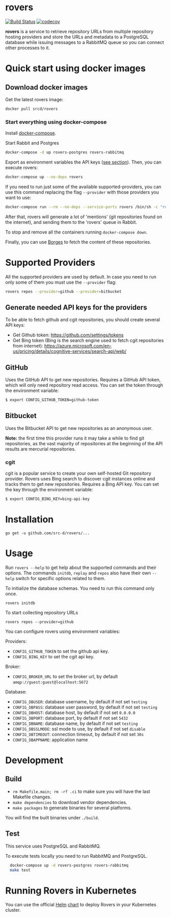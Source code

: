 # rovers
[![Build Status](https://travis-ci.org/src-d/rovers.svg?branch=master)](https://travis-ci.org/src-d/rovers)
[![codecov](https://codecov.io/gh/src-d/rovers/branch/master/graph/badge.svg)](https://codecov.io/gh/src-d/rovers)

**rovers** is a service to retrieve repository URLs from multiple repository
hosting providers and store the URLs and metadata to a PostgreSQL database while
issuing messages to a RabbitMQ queue so you can connect other processes to it.

# Quick start using docker images

## Download docker images

Get the latest rovers image:

```bash
docker pull srcd/rovers
```

### Start everything using docker-compose

Install [docker-compose](https://docs.docker.com/compose/install/).

Start Rabbit and Postgres

```bash
docker-compose -d up rovers-postgres rovers-rabbitmq
```

Export as environment variables the API keys ([see section](#supported-providers)). Then, you can execute rovers:
```bash
docker-compose up --no-deps rovers
```

If you need to run just some of the available supported-providers, you can use this command replacing the flag `--provider` with those providers you want to use:
```bash
docker-compose run --rm --no-deps --service-ports rovers /bin/sh -c "rovers initdb; rovers repos --provider=github --provider=bitbucket"
```

After that, rovers will generate a lot of 'mentions' (git repositories found on the internet), and sending them to the 'rovers' queue in Rabbit.

To stop and remove all the containers running `docker-compose down`.

Finally, you can use [Borges](https://github.com/src-d/borges) to fetch the content of these repositories.

# Supported Providers

All the supported providers are used by default. In case you need to run only some of them you must use the `--provider` flag:
```bash
rovers repos --provider=github --provider=bitbucket
```

## Generate needed API keys for the providers

To be able to fetch github and cgit repositories, you should create several API keys:

- Get Github token: https://github.com/settings/tokens
- Get Bing token (Bing is the search engine used to fetch cgit repositories from internet): https://azure.microsoft.com/en-us/pricing/details/cognitive-services/search-api/web/

## GitHub

Uses the GitHub API to get new repositories. Requires a GitHub API token, which will only need repository read access. You can set the token through the environment variable:

```bash
$ export CONFIG_GITHUB_TOKEN=github-token
```

## Bitbucket

Uses the Bitbucket API to get new repositories as an anonymous user.

**Note:** the first time this provider runs it may take a while to find git repositories, as the vast majority of repositories at the beginning of the API results are mercurial repositories.

### cgit

cgit is a popular service to create your own self-hosted Git repository provider.
Rovers uses Bing search to discover cgit instances online and tracks them to get
new repositories. Requires a Bing API key. You can set the key through the environment variable:

```bash
$ export CONFIG_BING_KEY=bing-api-key
```

# Installation

```
go get -u github.com/src-d/rovers/...
```

# Usage

Run `rovers --help` to get help about the supported commands and their options.
The commands `initdb`, `replay` and `repos` also have their own `--help` switch
for specific options related to them.


To initialize the database schemas. You need to run this command only once.
```
rovers initdb
```
To start collecting repository URLs
```
rovers repos --provider=github
```

You can configure rovers using environment variables:

Providers:
- `CONFIG_GITHUB_TOKEN` to set the github api key.
- `CONFIG_BING_KEY` to set the cgit api key.

Broker:
- `CONFIG_BROKER_URL` to set the broker url, by default `amqp://guest:guest@localhost:5672`

Database:
- `CONFIG_DBUSER`: database username, by default if not set `testing`
- `CONFIG_DBPASS`: database user password, by default if not set `testing`
- `CONFIG_DBHOST`: database host, by default if not set `0.0.0.0`
- `CONFIG_DBPORT`: database port, by default if not set `5432`
- `CONFIG_DBNAME`: database name, by default if not set `testing`
- `CONFIG_DBSSLMODE`: ssl mode to use, by default if not set `disable`
- `CONFIG_DBTIMEOUT`: connection timeout, by default if not set `30s`
- `CONFIG_DBAPPNAME`: application name

# Development

## Build

- `rm Makefile.main; rm -rf .ci` to make sure you will have the last Makefile changes.
- `make dependencies` to download vendor dependencies.
- `make packages` to generate binaries for several platforms.

You will find the built binaries under `./build`.

## Test

This service uses PostgreSQL and RabbitMQ.

To execute tests locally you need to run RabbitMQ and PostgreSQL.

```bash
  docker-compose up -d rovers-postgres rovers-rabbitmq
  make test
```

# Running Rovers in Kubernetes

You can use the official [Helm](https://github.com/kubernetes/helm) [chart](https://github.com/src-d/charts/tree/master/stable/rovers) to deploy Rovers in your Kubernetes cluster.
